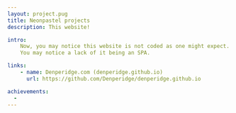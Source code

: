 ```yaml
---
layout: project.pug
title: Neonpastel projects
description: This website!

intro:
    Now, you may notice this website is not coded as one might expect.
    You may notice a lack of it being an SPA.

links:
    - name: Denperidge.com (denperidge.github.io)
      url: https://github.com/Denperidge/denperidge.github.io

achievements:
  - 
---
```

